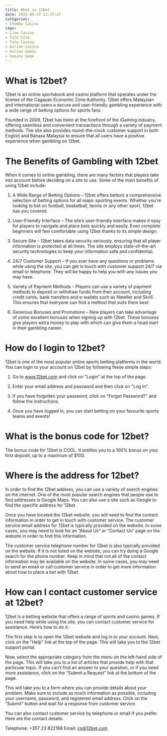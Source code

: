 ```yaml
---
title: What is 12bet
date: 2022-09-27 13:15:27
categories:
- Chumba Casino
tags:
- Live Casino
- Toto Site
- Toto Casino
- Online Casino
- Online Games
- Casino Game
---
```



#  What is 12bet?

12bet is an online sportsbook and casino platform that operates under the license of the Cagayan Economic Zone Authority. 12bet offers Malaysian and international users a secure and user-friendly gambling experience with a wide range of betting options for sports fans.

Founded in 2006, 12bet has been at the forefront of the iGaming industry, offering seamless and convenient transactions through a variety of payment methods. The site also provides round-the-clock customer support in both English and Bahasa Malaysia to ensure that all users have a positive experience when gambling on 12bet.

# The Benefits of Gambling with 12bet

When it comes to online gambling, there are many factors that players take into account before deciding on a site to use. Some of the main benefits of using 12bet include:

1) A Wide Range of Betting Options – 12bet offers bettors a comprehensive selection of betting options for all major sporting events. Whether you’re looking to bet on football, basketball, tennis or any other sport, 12bet has you covered.

2) User-Friendly Interface – The site’s user-friendly interface makes it easy for players to navigate and place bets quickly and easily. Even complete beginners will feel comfortable using 12bet thanks to its simple design.

3) Secure Site – 12bet takes data security seriously, ensuring that all player information is protected at all times. The site employs state-of-the-art security technologies to keep your information safe and confidential.

4) 24/7 Customer Support – If you ever have any questions or problems while using the site, you can get in touch with customer support 24/7 via email or telephone. They will be happy to help you with any issues you may have.

5) Variety of Payment Methods – Players can use a variety of payment methods to deposit or withdraw funds from their account, including credit cards, bank transfers and e-wallets such as Neteller and Skrill. This ensures that everyone can find a method that suits them best.

6) Generous Bonuses and Promotions – New players can take advantage of some excellent bonuses when signing up with 12bet. These bonuses give players extra money to play with which can give them a head start in their gambling career.

#  How do I login to 12bet?

12bet is one of the most popular online sports betting platforms in the world. You can login to your account on 12bet by following these simple steps:

1. Go to www.12bet.com and click on "Login" at the top of the page.

2. Enter your email address and password and then click on "Log In".

3. If you have forgotten your password, click on "Forgot Password?" and follow the instructions.

4. Once you have logged in, you can start betting on your favourite sports teams and events!

#  What is the bonus code for 12bet?

The bonus code for 12bet is COOL. It entitles you to a 100% bonus on your first deposit, up to a maximum of $100.

#  Where is the address for 12bet?

In order to find the 12bet address, you can use a variety of search engines on the internet. One of the most popular search engines that people use to find addresses is Google Maps. You can also use a site such as Google to find the specific address for 12bet.

Once you have located the 12bet website, you will need to find the contact information in order to get in touch with customer service. The customer service email address for 12bet is typically provided on the website. In some cases, you may need to look for an “About Us” or “Contact Us” page on the website in order to find this information.

The customer service telephone number for 12bet is also typically provided on the website. If it is not listed on the website, you can try doing a Google search for the phone number. Keep in mind that not all of the contact information may be available on the website. In some cases, you may need to send an email or call customer service in order to get more information about how to place a bet with 12bet.

#  How can I contact customer service at 12bet?

12bet is a betting website that offers a range of sports and casino games. If you need help while using the site, you can contact customer service for assistance. Here’s how to do it:

The first step is to open the 12bet website and log in to your account. Next, click on the “Help” link at the top of the page. This will take you to the 12bet support portal.

Now, select the appropriate category from the menu on the left-hand side of the page. This will take you to a list of articles that provide help with that particular topic. If you can’t find an answer to your question, or if you need more assistance, click on the “Submit a Request” link at the bottom of the page.

This will take you to a form where you can provide details about your problem. Make sure to include as much information as possible, including your username, password, and registered email address. Click on the “Submit” button and wait for a response from customer service.

You can also contact customer service by telephone or email if you prefer. Here are the contact details:

Telephone: +357 23 822188
Email: cs@12bet.com